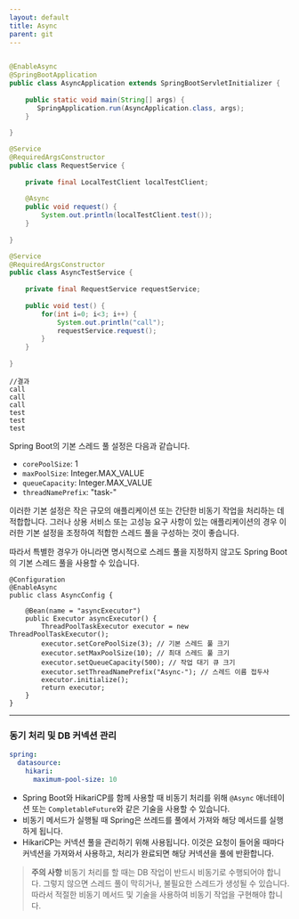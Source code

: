 ```yaml
---
layout: default
title: Async
parent: git
---
```


```java
  
@EnableAsync  
@SpringBootApplication  
public class AsyncApplication extends SpringBootServletInitializer {  
  
    public static void main(String[] args) {  
       SpringApplication.run(AsyncApplication.class, args);  
    }  
  
}
```

```java
@Service  
@RequiredArgsConstructor  
public class RequestService {  
  
    private final LocalTestClient localTestClient;  
  
    @Async  
    public void request() {  
        System.out.println(localTestClient.test());  
    }  
      
}
```

```java
@Service  
@RequiredArgsConstructor  
public class AsyncTestService {  
  
    private final RequestService requestService;  
  
    public void test() {  
        for(int i=0; i<3; i++) {  
            System.out.println("call");  
            requestService.request();  
        }  
    }  
  
}
```

```
//결과
call
call
call
test
test
test
```


Spring Boot의 기본 스레드 풀 설정은 다음과 같습니다.

- `corePoolSize`: 1
- `maxPoolSize`: Integer.MAX_VALUE
- `queueCapacity`: Integer.MAX_VALUE
- `threadNamePrefix`: "task-"

이러한 기본 설정은 작은 규모의 애플리케이션 또는 간단한 비동기 작업을 처리하는 데 적합합니다. 그러나 상용 서비스 또는 고성능 요구 사항이 있는 애플리케이션의 경우 이러한 기본 설정을 조정하여 적합한 스레드 풀을 구성하는 것이 좋습니다.

따라서 특별한 경우가 아니라면 명시적으로 스레드 풀을 지정하지 않고도 Spring Boot의 기본 스레드 풀을 사용할 수 있습니다.

```
@Configuration
@EnableAsync
public class AsyncConfig {

    @Bean(name = "asyncExecutor")
    public Executor asyncExecutor() {
        ThreadPoolTaskExecutor executor = new ThreadPoolTaskExecutor();
        executor.setCorePoolSize(3); // 기본 스레드 풀 크기
        executor.setMaxPoolSize(10); // 최대 스레드 풀 크기
        executor.setQueueCapacity(500); // 작업 대기 큐 크기
        executor.setThreadNamePrefix("Async-"); // 스레드 이름 접두사
        executor.initialize();
        return executor;
    }
}

```

---

### 동기 처리 및 DB 커넥션 관리
```yaml
spring:
  datasource:
    hikari:
      maximum-pool-size: 10

```

- Spring Boot와 HikariCP를 함께 사용할 때 비동기 처리를 위해 `@Async` 애너테이션 또는 `CompletableFuture`와 같은 기술을 사용할 수 있습니다.
- 비동기 메서드가 실행될 때 Spring은 쓰레드를 풀에서 가져와 해당 메서드를 실행하게 됩니다.
- HikariCP는 커넥션 풀을 관리하기 위해 사용됩니다. 이것은 요청이 들어올 때마다 커넥션을 가져와서 사용하고, 처리가 완료되면 해당 커넥션을 풀에 반환합니다.

>**주의 사항**
>비동기 처리를 할 때는 DB 작업이 반드시 비동기로 수행되어야 합니다. 그렇지 않으면 스레드 풀이 막히거나, 불필요한 스레드가 생성될 수 있습니다. 따라서 적절한 비동기 메서드 및 기술을 사용하여 비동기 작업을 구현해야 합니다.

